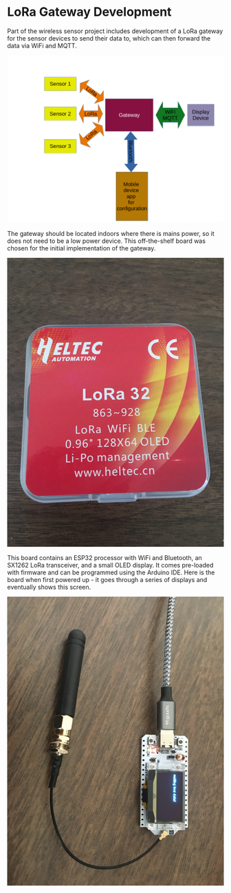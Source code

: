 # LoRa Gateway Development

Part of the wireless sensor project includes development of a LoRa gateway for the sensor devices to send their data to, which can then forward the data via WiFi and MQTT.

![Gateway diagram](Images/Gateway%20diagram.png)

The gateway should be located indoors where there is mains power, so it does not need to be a low power device. This off-the-shelf board was chosen for the initial implementation of the gateway.

![Gateway board](Images/Heltec%20container.JPG)

This board contains an ESP32 processor with WiFi and Bluetooth, an SX1262 LoRa transceiver, and a small OLED display. It comes pre-loaded with firmware and can be programmed using the Arduino IDE. Here is the board when first powered up - it goes through a series of displays and eventually shows this screen.

![Inital power up](Images/Heltec%20board.JPG)

